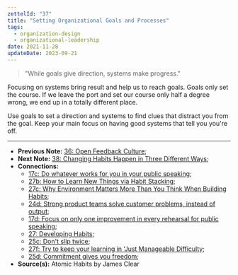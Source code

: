 ```yaml
---
zettelId: "37"
title: "Setting Organizational Goals and Processes"
tags:
  - organization-design
  - organizational-leadership
date: 2021-11-28
updateDate: 2023-09-21
---
```


> "While goals give direction, systems make progress."

Focusing on systems bring result and help us to reach goals. Goals only set the course. If we leave the port and set our course only half a degree wrong, we end up in a totally different place.

Use goals to set a direction and systems to find clues that distract you from the goal. Keep your main focus on having good systems that tell you you're off.

---

- **Previous Note:** [36: Open Feedback Culture](/notes/36/);
- **Next Note:** [38: Changing Habits Happen in Three Different Ways](/notes/38/);
- **Connections:**
  - [17c: Do whatever works for you in your public speaking](/notes/17c/);
  - [27b: How to Learn New Things via Habit Stacking](/notes/27b/);
  - [27c: Why Environment Matters More Than You Think When Building Habits](/notes/27c/);
  - [24d: Strong product teams solve customer problems, instead of output](/notes/24d/);
  - [17d: Focus on only one improvement in every rehearsal for public speaking](/notes/17d/);
  - [27: Developing Habits](/notes/27/);
  - [25c: Don't slip twice](/notes/25c/);
  - [27f: Try to keep your learning in 'Just Manageable Difficulty](/notes/27f/);
  - [25d: Commitment gives you freedom](/notes/25d/);
- **Source(s):** Atomic Habits by James Clear
